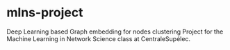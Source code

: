 # mlns-project
Deep Learning based Graph embedding for nodes clustering
Project for the Machine Learning in Network Science class at CentraleSupélec.
 
